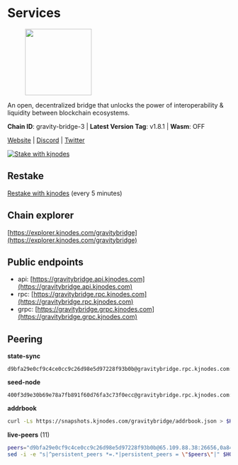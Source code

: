 # Services

<figure><img src="https://raw.githubusercontent.com/kj89/testnet_manuals/main/pingpub/logos/gravitybridge.png" width="150" alt=""><figcaption></figcaption></figure>

An open, decentralized bridge that unlocks the power of  interoperability & liquidity between blockchain ecosystems.

**Chain ID**: gravity-bridge-3 | **Latest Version Tag**: v1.8.1 | **Wasm**: OFF

[Website](https://www.gravitybridge.net) | [Discord](https://discord.gg/ARV8dTSjAk) | [Twitter](https://twitter.com/gravity_bridge)

[![Stake with kjnodes](https://i.ibb.co/cr44Q8j/button-stake-with-kjnodes.png)](https://restake.app/gravitybridge/gravityvaloper1nw3uavthnjwsgrrjzav2wdg9m0pw7k4fc7hvlz)

## Restake

[Restake with kjnodes](https://restake.app/gravitybridge/gravityvaloper1nw3uavthnjwsgrrjzav2wdg9m0pw7k4fc7hvlz) (every 5 minutes)
## Chain explorer
[https://explorer.kjnodes.com/gravitybridge](https://explorer.kjnodes.com/gravitybridge)

## Public endpoints

* api: [https://gravitybridge.api.kjnodes.com](https://gravitybridge.api.kjnodes.com)
* rpc: [https://gravitybridge.rpc.kjnodes.com](https://gravitybridge.rpc.kjnodes.com)
* grpc: [https://gravitybridge.grpc.kjnodes.com](https://gravitybridge.grpc.kjnodes.com)

## Peering

**state-sync**

```text
d9bfa29e0cf9c4ce0cc9c26d98e5d97228f93b0b@gravitybridge.rpc.kjnodes.com:26656
```

**seed-node**

```text
400f3d9e30b69e78a7fb891f60d76fa3c73f0ecc@gravitybridge.rpc.kjnodes.com:26659
```

**addrbook**
```bash
curl -Ls https://snapshots.kjnodes.com/gravitybridge/addrbook.json > $HOME/.gravity/config/addrbook.json
```

**live-peers** (11)
```bash
peers="d9bfa29e0cf9c4ce0cc9c26d98e5d97228f93b0b@65.109.88.38:26656,0a8487549154b7dd96fd0af1843ecfa62246f816@18.144.134.123:26656,bfd8af9f3af0d9d48d5eb53eacb6862e6eca932b@195.201.202.39:26656,6eb2a2e7bcd82aad56b6652a328c72f148f84935@194.147.58.224:26656,f09419b93a9070a74ba7e9eb3803e49673a2fcd0@85.190.254.58:26656,a9e9c67632880147aad2517c9ee19cac6d9d052e@193.17.92.212:26656,8357279ecb5f1b80eda324762a1406868c89bb5a@172.105.103.88:26656,cdb12d97706e295640e067c9424e8f24e01c131b@45.32.216.243:26656,e5362a93c6e7f686d72c8d6d98be2c7bceeb5cc3@49.12.23.149:27010,0b0f045fb385118c3a8f32138748922ac6358103@66.172.36.133:12656,2acf8add94531707982f17b91192866ad02de504@154.12.227.186:26656"
sed -i -e "s|^persistent_peers *=.*|persistent_peers = \"$peers\"|" $HOME/.gravity/config/config.toml
```
